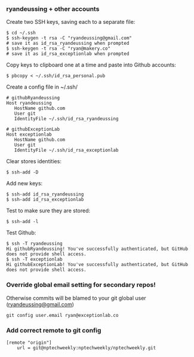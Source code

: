 ### ryandeussing + other accounts

Create two SSH keys, saving each to a separate file:

    $ cd ~/.ssh 
    $ ssh-keygen -t rsa -C "ryandeussing@gmail.com"
    # save it as id_rsa_ryandeussing when prompted
    $ ssh-keygen -t rsa -C "ryan@makery.co"
    # save it as id_rsa_exceptionlab when prompted

Copy keys to clipboard one at a time and paste into Github accounts:

    $ pbcopy < ~/.ssh/id_rsa_personal.pub

Create a config file in ~/.ssh/

    # githubRyandeussing
    Host ryandeussing
       HostName github.com
       User git
       IdentityFile ~/.ssh/id_rsa_ryandeussing

    # githubExceptionLab
    Host exceptionlab
       HostName github.com
       User git
       IdentityFile ~/.ssh/id_rsa_exceptionlab
       
Clear stores identities:

    $ ssh-add -D

Add new keys:

    $ ssh-add id_rsa_ryandeussing
    $ ssh-add id_rsa_exceptionlab
    
Test to make sure they are stored:

    $ ssh-add -l

Test Github:

    $ ssh -T ryandeussing
    Hi githubRyandeussing! You've successfully authenticated, but GitHub does not provide shell access.
    $ ssh -T exceptionlab
    Hi githubExceptionLab! You've successfully authenticated, but GitHub does not provide shell access.

### Override global email setting for secondary repos!

Otherwise commits will be blamed to your git global user (ryandeussing@gmail.com)

    git config user.email ryan@exceptionlab.co
    
    
### Add correct remote to git config

```
[remote "origin"]
	url = git@nptechweekly:nptechweekly/nptechweekly.git
```